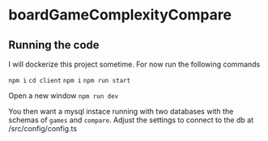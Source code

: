 # boardGameComplexityCompare
## Running the code

I will dockerize this project sometime. For now run the following commands

`npm i`
`cd client`
`npm i`
`npm run start`

Open a new window
`npm run dev`


You then want a mysql instace running with two databases with the schemas of `games` and `compare`. Adjust the settings to connect to the db at /src/config/config.ts



